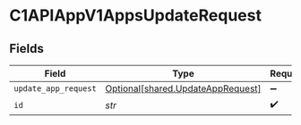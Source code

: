 # C1APIAppV1AppsUpdateRequest


## Fields

| Field                                                                        | Type                                                                         | Required                                                                     | Description                                                                  |
| ---------------------------------------------------------------------------- | ---------------------------------------------------------------------------- | ---------------------------------------------------------------------------- | ---------------------------------------------------------------------------- |
| `update_app_request`                                                         | [Optional[shared.UpdateAppRequest]](../../models/shared/updateapprequest.md) | :heavy_minus_sign:                                                           | N/A                                                                          |
| `id`                                                                         | *str*                                                                        | :heavy_check_mark:                                                           | N/A                                                                          |